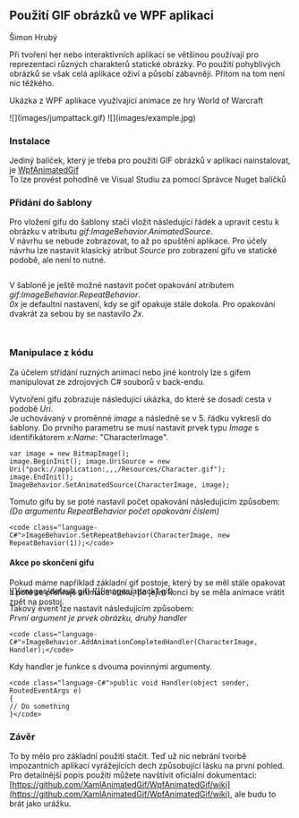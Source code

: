 ## Použití GIF obrázků ve WPF aplikaci

Šimon Hrubý

 Při tvoření her nebo interaktivních aplikací se většinou používají pro reprezentaci různých charakterů statické obrázky. Po použití pohyblivých obrázků se však celá aplikace oživí a působí zábavněji. Přitom na tom není nic těžkého. 

Ukázka z WPF aplikace využívající animace ze hry World of Warcraft

<div style="position: relative">
    ![](images/jumpattack.gif)
    ![](images/example.jpg)
</div>

### Instalace

 Jediný balíček, který je třeba pro použití GIF obrázků v aplikaci nainstalovat, je [WpfAnimatedGif](https://github.com/XamlAnimatedGif/WpfAnimatedGif)   
To lze provést pohodlně ve Visual Studiu za pomocí Správce Nuget balíčků 

### Přidání do šablony

Pro vložení gifu do šablony stačí vložit následující řádek a upravit cestu k obrázku v atributu *gif:ImageBehavior.AnimatedSource*.   
V návrhu se nebude zobrazovat, to až po spuštění aplikace. Pro účely návrhu lze nastavit klasický atribut *Source* pro zobrazení gifu ve statické podobě, ale není to nutné.

<code class="language-html"><Image
                gif:ImageBehavior.AnimatedSource="Images/animated.gif"
                Source="Images/animated.gif"/></code>

 V šabloně je ještě možné nastavit počet opakování atributem *gif:ImageBehavior.RepeatBehavior*.   
*0x* je defaultní nastavení, kdy se gif opakuje stále dokola. Pro opakování dvakrát za sebou by se nastavilo *2x*. 

<code class="language-html"><Image
                gif:ImageBehavior.AnimatedSource="Images/animated.gif"
                Source="Images/animated.gif"
                gif:ImageBehavior.RepeatBehavior="2x"/></code>

<code class="language-html"><Image gif:ImageBehavior.AnimatedSource="Images/animated.gif" /></code>

### Manipulace z kódu

 Za účelem střídání ruzných animací nebo jiné kontroly lze s gifem manipulovat ze zdrojových C# souborů v back-endu. 

 Vytvoření gifu zobrazuje následující ukázka, do které se dosadí cesta v podobě *Uri*.   
 Je uchovávaný v proměnné *image* a následně se v 5. řádku vykreslí do šablony. Do prvního parametru se musí nastavit prvek typu *Image* s identifikátorem *x:Name*: "CharacterImage". 

<code class="language-C#">var image = new BitmapImage();
    image.BeginInit();
    image.UriSource = new Uri("pack://application:,,,/Resources/Character.gif");
    image.EndInit();
    ImageBehavior.SetAnimatedSource(CharacterImage, image);</code>

 Tomuto gifu by se poté nastavil počet opakování následujícím způsobem:   
*(Do argumentu RepeatBehavior počet opakování číslem)* 

    <code class="language-C#">ImageBehavior.SetRepeatBehavior(CharacterImage, new RepeatBehavior(1));</code>

#### Akce po skončení gifu

Pokud máme například základní gif postoje, který by se měl stále opakovat a poté se přehraje animace útoku, po jejím konci by se měla animace vrátit zpět na postoj.

<div style="position: relative; overflow: hidden; margin-top: -50px">
    ![](images/default.gif)
    ![](images/attack1.gif)
</div>

 Takový event lze nastavit následujícím způsobem:   
*První argument je prvek obrázku, druhý handler* 

    <code class="language-C#">ImageBehavior.AddAnimationCompletedHandler(CharacterImage, Handler);</code>

Kdy handler je funkce s dvouma povinnými argumenty.

    <code class="language-C#">public void Handler(object sender, RoutedEventArgs e)
    {
    // Do something
    }</code>

### Závěr

 To by mělo pro základní použití stačit. Teď už nic nebrání tvorbě impozantních aplikací vyrážejících dech způsobující lásku na první pohled.   
Pro detailnější popis použití můžete navštívit oficiální dokumentaci: [https://github.com/XamlAnimatedGif/WpfAnimatedGif/wiki](https://github.com/XamlAnimatedGif/WpfAnimatedGif/wiki), ale budu to brát jako urážku. 